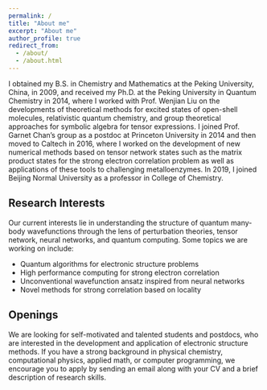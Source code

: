 ```yaml
---
permalink: /
title: "About me"
excerpt: "About me"
author_profile: true
redirect_from: 
  - /about/
  - /about.html
---
```


I obtained my B.S. in Chemistry and Mathematics at the Peking University, China, in 2009, and received my Ph.D. at the Peking University in Quantum Chemistry in 2014, where I worked with Prof. Wenjian Liu on the developments of theoretical methods for excited states of open-shell molecules, relativistic quantum chemistry, and group theoretical approaches for symbolic algebra for tensor expressions. I joined Prof. Garnet Chan’s group as a postdoc at Princeton University in 2014 and then moved to Caltech in 2016, where I worked on the development of new numerical methods based on tensor network states such as the matrix product states for the strong electron correlation problem as well as applications of these tools to challenging metalloenzymes. In 2019, I joined Beijing Normal University as a professor in College of Chemistry. 

## Research Interests

Our current interests lie in understanding the structure of quantum many-body wavefunctions through the lens of perturbation theories, tensor network, neural networks, and quantum computing. Some topics we are working on include:

- Quantum algorithms for electronic structure problems
- High performance computing for strong electron correlation
- Unconventional wavefunction ansatz inspired from neural networks
- Novel methods for strong correlation based on locality

## Openings

We are looking for self-motivated and talented students and postdocs, who are interested in the development and application of electronic structure methods. If you have a strong background in physical chemistry, computational physics, applied math, or computer programming, we encourage you to apply by sending an email along with your CV and a brief description of research skills.

